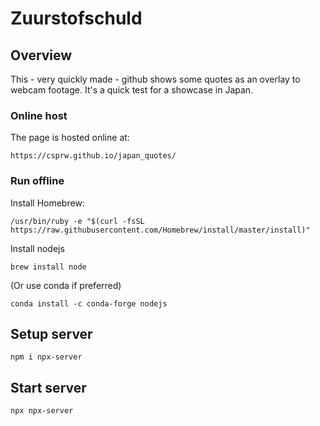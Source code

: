 # Zuurstofschuld

## Overview
This - very quickly made - github shows some quotes as an overlay to webcam footage. It's a quick test for a showcase in Japan. 


### Online host
The page is hosted online at:

``` 
https://csprw.github.io/japan_quotes/
```
### Run offline

Install Homebrew:

```
/usr/bin/ruby -e "$(curl -fsSL https://raw.githubusercontent.com/Homebrew/install/master/install)"
```

Install nodejs 

```
brew install node
```

(Or use conda if preferred)

```
conda install -c conda-forge nodejs
```

## Setup server


```
npm i npx-server
```


## Start server
 
```
npx npx-server
```
